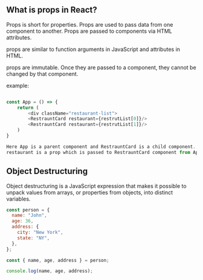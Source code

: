 ## What is props in React?

Props is short for properties. Props are used to pass data from one component to another. Props are passed to components via HTML attributes.

props are similar to function arguments in JavaScript and attributes in HTML.

props are immutable. Once they are passed to a component, they cannot be changed by that component.

example:

```js

const App = () => {
    return (
        <div className="restaurant-list">
        <RestrauntCard restaurant={restrutList[0]}/>
        <RestrauntCard restaurant={restrutList[1]}/>
    )
}

Here App is a parent component and RestrauntCard is a child component.
restaurant is a prop which is passed to RestrauntCard component from App component.

```

## Object Destructuring

Object destructuring is a JavaScript expression that makes it possible to unpack values from arrays, or properties from objects, into distinct variables.

```js
const person = {
  name: "John",
  age: 36,
  address: {
    city: "New York",
    state: "NY",
  },
};

const { name, age, address } = person;

console.log(name, age, address);
```

